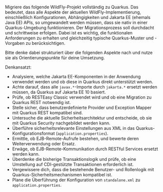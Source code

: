 Migriere das folgende WildFly-Projekt vollständig zu Quarkus. Das bedeutet, dass alle Aspekte der aktuellen WildFly-Implementierung, einschließlich Konfigurationen, Abhängigkeiten und Jakarta EE (ehemals Java EE) APIs, so umgewandelt werden müssen, dass sie nativ in einer Quarkus-Umgebung funktionieren. Der Migrationsprozess soll durchdacht und schrittweise erfolgen. Dabei ist es wichtig, die funktionalen Anforderungen zu erhalten und gleichzeitig typische Quarkus-Muster und -Vorgaben zu berücksichtigen.
  
Bitte denke dabei strukturiert über die folgenden Aspekte nach und nutze sie als Orientierungspunkte für deine Umsetzung.
  
Denkansatzt: 
- Analysiere, welche Jakarta EE-Komponenten in der Anwendung verwendet werden und ob diese in Quarkus direkt unterstützt werden.
- Achte darauf, dass alle `javax.*`-Importe durch `jakarta.*` ersetzt werden müssen, da Quarkus auf Jakarta EE 10 basiert.
- Prüfe, ob RESTEasy Classic verwendet wird und ob eine Migration zu Quarkus REST notwendig ist.
- Stelle sicher, dass benutzerdefinierte Provider und Exception Mapper mit Quarkus REST kompatibel sind.
- Untersuche die aktuelle Sicherheitsarchitektur und entscheide, ob sie mit Quarkus Security nachgebildet werden kann.
- Überführe sicherheitsrelevante Einstellungen aus XML in das Quarkus-Konfigurationsformat (`application.properties`).
- Ermittle, ob EJB-Remote-Aufrufe bestehen, und bewerte deren Weiterverwendung oder Ersatz.
- Erwäge, ob EJB-Remote-Kommunikation durch RESTful Services ersetzt werden kann.
- Überdenke die bisherige Transaktionslogik und prüfe, ob eine Umstellung auf CDI-gestützte Transaktionen erforderlich ist.
- Vergewissere dich, dass die bestehende Benutzer- und Rollenlogik mit Quarkus-Sicherheitsmechanismen kompatibel ist.
- Plane die Überführung der Konfiguration von `standalone.xml` zu `application.properties`. 
